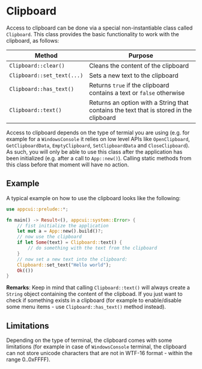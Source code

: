 # Clipboard

Access to clipboard can be done via a special non-instantiable class called `Clipboard`. This class provides the basic functionality to work with the clipboard, as follows:

| Method                     | Purpose                                                                                |
| -------------------------- | -------------------------------------------------------------------------------------- |
| `Clipboard::clear()`       | Cleans the content of the clipboard                                                    |
| `Clipboard::set_text(...)` | Sets a new text to the clipboard                                                       |
| `Clipboard::has_text()`    | Returns `true` if the clipboard contains a text or `false` otherwise                   |
| `Clipboard::text()`        | Returns an option with a String that contains the text that is stored in the clipboard |

Access to clipboard depends on the type of termial you are using (e.g. for example for a `WindowsConsole` it relies on low level APIs like `OpenClipboard`, `GetClipboardData`, `EmptyClipboard`, `SetClipboardData` and `CloseClipboard`). As such, you will only be able to use this class after the application has been initialized (e.g. after a call to `App::new()`). Calling static methods from this class before that moment will have no action.

## Example

A typical example on how to use the clipboard looks like the following:
```rs
use appcui::prelude::*;

fn main() -> Result<(), appcui::system::Error> {
    // fist initialize the application
    let mut a = App::new().build()?;
    // now use the clipboard
    if let Some(text) = Clipboard::text() {
        // do something with the text from the clipboard
    }
    // now set a new text into the clipboard:
    Clipboard::set_text("Hello world");
    Ok(())
}

```

**Remarks**: Keep in mind that calling `Clipboard::text()` will always create a `String` object containing the content of the clipboad. If you just want to check if something exists in a clipboard (for example to enable/disable some menu items - use `Clipboard::has_text()` method instead).


## Limitations

Depending on the type of terminal, the clipboard comes with some limitations (for example in case of `WindowsConsole` terminal, the clipboard can not store unicode characters that are not in WTF-16 format - within the range 0..0xFFFF). 